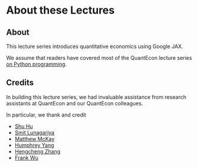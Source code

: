
# About these Lectures

## About

This lecture series introduces quantitative economics using Google JAX.

We assume that readers have covered most of the QuantEcon lecture
series [on Python programming](https://python-programming.quantecon.org/intro.html).  


## Credits

In building this lecture series, we had invaluable assistance from research
assistants at QuantEcon and our QuantEcon colleagues.

In particular, we thank and credit 

- [Shu Hu](https://github.com/shlff)
- [Smit Lunagariya](https://github.com/Smit-create)
- [Matthew McKay](https://github.com/mmcky)
- [Humphrey Yang](https://github.com/HumphreyYang)
- [Hengcheng Zhang](https://github.com/HengchengZhang)
- [Frank Wu](https://github.com/chappiewuzefan)

